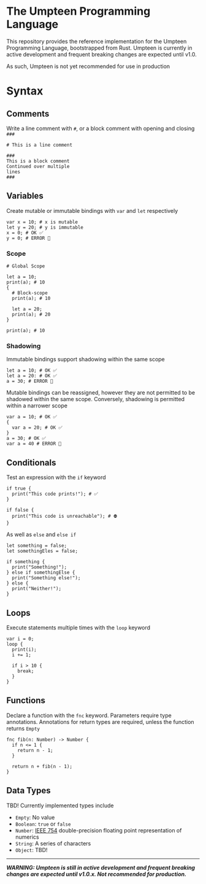 # The Umpteen Programming Language

This repository provides the reference implementation for the Umpteen Programming Language, bootstrapped from Rust.
Umpteen is currently in active development and frequent breaking changes are expected until v1.0.

As such, Umpteen is not yet recommended for use in production

# Syntax

## Comments
Write a line comment with `#`, or a block comment with opening and closing `###`
```umpteen
# This is a line comment

###
This is a block comment
Continued over multiple
lines
###
```

## Variables
Create mutable or immutable bindings with `var` and `let` respectively
```umpteen
var x = 10; # x is mutable
let y = 20; # y is immutable
x = 0; # OK ✅
y = 0; # ERROR 🚫
```

### Scope

```umpteen
# Global Scope

let a = 10;
print(a); # 10
{
  # Block-scope
  print(a); # 10

  let a = 20;
  print(a); # 20
}

print(a); # 10
```

### Shadowing
Immutable bindings support shadowing within the same scope
```umpteen
let a = 10; # OK ✅
let a = 20: # OK ✅
a = 30; # ERROR 🚫
```

Mutable bindings can be reassigned, however they are not permitted to be shadowed within the same scope. Conversely, shadowing is permitted within a narrower scope

```umpteen
var a = 10; # OK ✅
{
  var a = 20; # OK ✅
}
a = 30; # OK ✅
var a = 40 # ERROR 🚫

```


## Conditionals
Test an expression with the `if` keyword
```umpteen
if true {
  print("This code prints!"); # ✅
}

if false {
  print("This code is unreachable"); # ⛔
}
```

As well as `else` and `else if`
```umpteen
let something = false;
let somethingEles = false;

if something {
  print("Something!");
} else if somethingElse {
  print("Something else!");
} else {
  print("Neither!");
}
```

## Loops
Execute statements multiple times with the `loop` keyword

```umpteen
var i = 0;
loop {
  print(i);
  i += 1;

  if i > 10 {
    break;
  }
}
```

## Functions
Declare a function with the `fnc` keyword. Parameters require type annotations. Annotations for return types are required, unless the function returns `Empty`

```umpteen
fnc fib(n: Number) -> Number {
  if n <= 1 {
    return n - 1;
  }

  return n + fib(n - 1);
}
```

## Data Types
TBD! Currently implemented types include
* `Empty`: No value
* `Boolean`: `true` or `false`
* `Number`: [IEEE 754](https://en.wikipedia.org/wiki/Double-precision_floating-point_format) double-precision floating point representation of numerics
* `String`: A series of characters
* `Object`: TBD!

***

***WARNING: Umpteen is still in active development and frequent breaking changes are expected until v1.0.x. Not recommended for production.***
